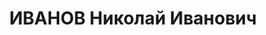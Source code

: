 ---
title: ИВАНОВ Николай Иванович
description: "Род. в 1896, б/п. Капитан, помощник командира 13-го стрелкового полка\
  \ 5-й стрелковой дивизии по МТО \n  Арестован 15.08.1937. Приговор: ВК ВС СССР,\
  \ 30.10.1937 – ВМН. Расстрелян 1937. \n  Реабилитирован 08.03.1958"
---